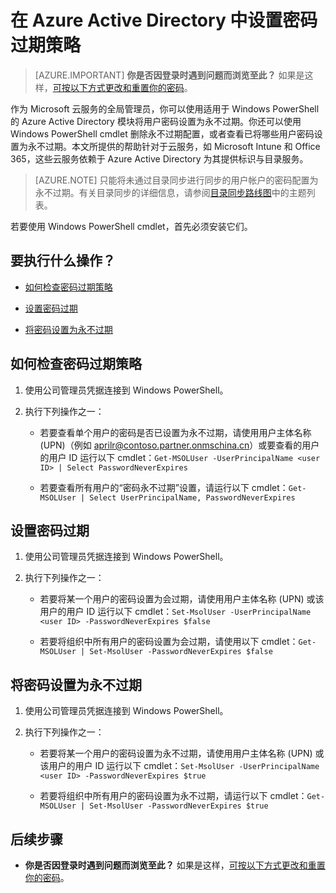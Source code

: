 <properties
	pageTitle="在 Azure Active Directory 中设置密码过期策略 | Azure"
	description="了解如何检查 Azure Active Directory 密码的过期策略，以及如何逐个或批量更改用户密码过期策略"
	services="active-directory"
	documentationCenter=""
	authors="curtand"
	manager="femila"
	editor=""/>  


<tags
	ms.service="active-directory"
	ms.workload="identity"
	ms.tgt_pltfrm="na"
	ms.devlang="na"
	ms.topic="article"
	ms.date="10/04/2016"
	wacn.date="11/08/2016"
	ms.author="curtand"/>  



# 在 Azure Active Directory 中设置密码过期策略

> [AZURE.IMPORTANT] **你是否因登录时遇到问题而浏览至此？** 如果是这样，[可按以下方式更改和重置你的密码](/documentation/articles/active-directory-passwords-update-your-own-password/)。

作为 Microsoft 云服务的全局管理员，你可以使用适用于 Windows PowerShell 的 Azure Active Directory 模块将用户密码设置为永不过期。你还可以使用 Windows PowerShell cmdlet 删除永不过期配置，或者查看已将哪些用户密码设置为永不过期。本文所提供的帮助针对于云服务，如 Microsoft Intune 和 Office 365，这些云服务依赖于 Azure Active Directory 为其提供标识与目录服务。

  > [AZURE.NOTE] 只能将未通过目录同步进行同步的用户帐户的密码配置为永不过期。有关目录同步的详细信息，请参阅[目录同步路线图](/documentation/articles/active-directory-aadconnect/)中的主题列表。

若要使用 Windows PowerShell cmdlet，首先必须安装它们。

## 要执行什么操作？

- [如何检查密码过期策略](#how-to-check-expiration-policy-for-a-password)

- [设置密码过期](#set-a-password-to-expire)

- [将密码设置为永不过期](#set-a-password-to-never-expire)

## <a name="how-to-check-expiration-policy-for-a-password"></a>如何检查密码过期策略

1.  使用公司管理员凭据连接到 Windows PowerShell。

2.  执行下列操作之一：

	- 若要查看单个用户的密码是否已设置为永不过期，请使用用户主体名称 (UPN)（例如 aprilr@contoso.partner.onmschina.cn）或要查看的用户的用户 ID 运行以下 cmdlet：`Get-MSOLUser -UserPrincipalName <user ID> | Select PasswordNeverExpires`

	- 若要查看所有用户的“密码永不过期”设置，请运行以下 cmdlet：`Get-MSOLUser | Select UserPrincipalName, PasswordNeverExpires`

## <a name="set-a-password-to-expire"></a>设置密码过期

1.  使用公司管理员凭据连接到 Windows PowerShell。

2.  执行下列操作之一：

	- 若要将某一个用户的密码设置为会过期，请使用用户主体名称 (UPN) 或该用户的用户 ID 运行以下 cmdlet：`Set-MsolUser -UserPrincipalName <user ID> -PasswordNeverExpires $false`

	- 若要将组织中所有用户的密码设置为会过期，请使用以下 cmdlet：`Get-MSOLUser | Set-MsolUser -PasswordNeverExpires $false`

## <a name="set-a-password-to-never-expire"></a>将密码设置为永不过期

1. 使用公司管理员凭据连接到 Windows PowerShell。

2.  执行下列操作之一：

	- 若要将某一个用户的密码设置为永不过期，请使用用户主体名称 (UPN) 或该用户的用户 ID 运行以下 cmdlet：`Set-MsolUser -UserPrincipalName <user ID> -PasswordNeverExpires $true`

	- 若要将组织中所有用户的密码设置为永不过期，请运行以下 cmdlet：`Get-MSOLUser | Set-MsolUser -PasswordNeverExpires $true`

## 后续步骤

* **你是否因登录时遇到问题而浏览至此？** 如果是这样，[可按以下方式更改和重置你的密码](/documentation/articles/active-directory-passwords-update-your-own-password/)。

<!---HONumber=Mooncake_1031_2016-->
